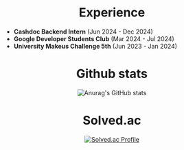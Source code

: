 <div align=center><h1> Experience </h1></div>

- **Cashdoc Backend Intern** (Jun 2024 - Dec 2024)
- **Google Developer Students Club** (Mar 2024 - Jul 2024)
- **University Makeus Challenge 5th** (Jun 2023 - Jan 2024)
  
<div align=center><h1> Github stats </h1></div>

<div align=center>


</div>
<div align=center>

![Anurag's GitHub stats](https://github-readme-stats.vercel.app/api?username=boms03&show_icons=true&theme=radical)

</div>
<div align=center><h1> Solved.ac</h1></div>

<div align=center>
  
[![Solved.ac Profile](http://mazassumnida.wtf/api/v2/generate_badge?boj=beomsuyoo)](https://solved.ac/profile/beomsuyoo)

</div>

